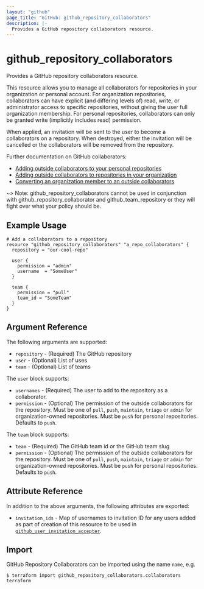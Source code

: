 ```yaml
---
layout: "github"
page_title: "GitHub: github_repository_collaborators"
description: |-
  Provides a GitHub repository collaborators resource.
---
```


# github_repository_collaborators

Provides a GitHub repository collaborators resource.

This resource allows you to manage all collaborators for repositories in your
organization or personal account. For organization repositories, collaborators can
have explicit (and differing levels of) read, write, or administrator access to 
specific repositories, without giving the user full organization membership. 
For personal repositories, collaborators can only be granted write
(implicitly includes read) permission. 

When applied, an invitation will be sent to the user to become a collaborators
on a repository. When destroyed, either the invitation will be cancelled or the
collaborators will be removed from the repository.

Further documentation on GitHub collaborators:

- [Adding outside collaborators to your personal repositories](https://help.github.com/en/github/setting-up-and-managing-your-github-user-account/managing-access-to-your-personal-repositories)
- [Adding outside collaborators to repositories in your organization](https://help.github.com/articles/adding-outside-collaborators-to-repositories-in-your-organization/)
- [Converting an organization member to an outside collaborators](https://help.github.com/articles/converting-an-organization-member-to-an-outside-collaborator/)
 
~> Note: github_repository_collaborators cannot be used in conjunction with github_repository_collaborator and 
github_team_repository or they will fight over what your policy should be.

## Example Usage

```hcl
# Add a collaborators to a repository
resource "github_repository_collaborators" "a_repo_collaborators" {
  repository = "our-cool-repo"

  user {
    permission = "admin"
    username  = "SomeUser"
  }
  
  team {
    permission = "pull"
    team_id = "SomeTeam"
  }
}
```

## Argument Reference

The following arguments are supported:

* `repository` - (Required) The GitHub repository
* `user` - (Optional) List of uses
* `team` - (Optional) List of teams

The `user` block supports:

* `usernames` - (Required) The user to add to the repository as a collaborator.
* `permission` - (Optional) The permission of the outside collaborators for the repository.
            Must be one of `pull`, `push`, `maintain`, `triage` or `admin` for organization-owned repositories.
            Must be `push` for personal repositories. Defaults to `push`.

The `team` block supports:

* `team` - (Required) The GitHub team id or the GitHub team slug
* `permission` - (Optional) The permission of the outside collaborators for the repository.
  Must be one of `pull`, `push`, `maintain`, `triage` or `admin` for organization-owned repositories.
  Must be `push` for personal repositories. Defaults to `push`.

## Attribute Reference

In addition to the above arguments, the following attributes are exported:

* `invitation_ids` - Map of usernames to invitation ID for any users added as part of creation of this resource to 
  be used in [`github_user_invitation_accepter`](./user_invitation_accepter.html).

## Import

GitHub Repository Collaborators can be imported using the name `name`, e.g.

```
$ terraform import github_repository_collaborators.collaborators terraform
```
